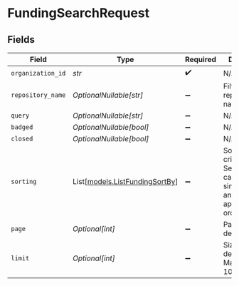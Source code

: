 # FundingSearchRequest


## Fields

| Field                                                                                        | Type                                                                                         | Required                                                                                     | Description                                                                                  | Example                                                                                      |
| -------------------------------------------------------------------------------------------- | -------------------------------------------------------------------------------------------- | -------------------------------------------------------------------------------------------- | -------------------------------------------------------------------------------------------- | -------------------------------------------------------------------------------------------- |
| `organization_id`                                                                            | *str*                                                                                        | :heavy_check_mark:                                                                           | N/A                                                                                          |                                                                                              |
| `repository_name`                                                                            | *OptionalNullable[str]*                                                                      | :heavy_minus_sign:                                                                           | Filter by repository name.                                                                   | my-repo                                                                                      |
| `query`                                                                                      | *OptionalNullable[str]*                                                                      | :heavy_minus_sign:                                                                           | N/A                                                                                          |                                                                                              |
| `badged`                                                                                     | *OptionalNullable[bool]*                                                                     | :heavy_minus_sign:                                                                           | N/A                                                                                          |                                                                                              |
| `closed`                                                                                     | *OptionalNullable[bool]*                                                                     | :heavy_minus_sign:                                                                           | N/A                                                                                          |                                                                                              |
| `sorting`                                                                                    | List[[models.ListFundingSortBy](../models/listfundingsortby.md)]                             | :heavy_minus_sign:                                                                           | Sorting criterion. Several criteria can be used simultaneously and will be applied in order. |                                                                                              |
| `page`                                                                                       | *Optional[int]*                                                                              | :heavy_minus_sign:                                                                           | Page number, defaults to 1.                                                                  |                                                                                              |
| `limit`                                                                                      | *Optional[int]*                                                                              | :heavy_minus_sign:                                                                           | Size of a page, defaults to 10. Maximum is 100.                                              |                                                                                              |